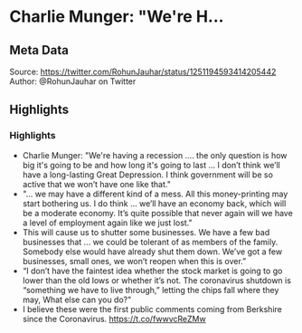 # Charlie Munger: "We're H...

## Meta Data

Source:  https://twitter.com/RohunJauhar/status/1251194593414205442 
Author: @RohunJauhar on Twitter

## Highlights

### Highlights

- Charlie Munger: "We're having a recession .... 
  the only question is how big it's going to be and how long it's going to last ... 
  I don’t think we’ll have a long-lasting Great Depression. I think government will be so active that we won’t have one like that."
- "... we may have a different kind of a mess. All this money-printing may start bothering us.
  I do think ... we’ll have an economy back, which will be a moderate economy. It’s quite possible that never again will we have a level of employment again like we just lost."
- This will cause us to shutter some businesses. We have a few bad businesses that ... we could be tolerant of as members of the family. Somebody else would have already shut them down. We’ve got a few businesses, small ones, we won’t reopen when this is over.”
- “I don’t have the faintest idea whether the stock market is going to go lower than the old lows or whether it’s not. The coronavirus shutdown is “something we have to live through,” letting the chips fall where they may, What else can you do?"
- I believe these were the first public comments coming from Berkshire since the Coronavirus.
  https://t.co/fwwvcReZMw
